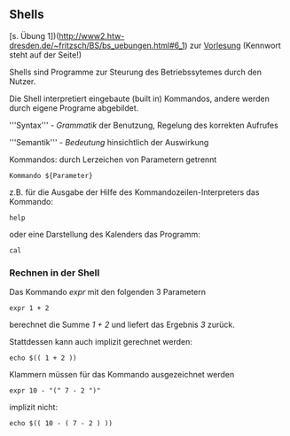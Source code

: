 ## Shells

[s. Übung 1])(http://www2.htw-dresden.de/~fritzsch/BS/bs_uebungen.html#6_1) zur [Vorlesung](http://www2.htw-dresden.de/~fritzsch/BS/bsg_script.html) (Kennwort steht auf der Seite!)

Shells sind Programme zur Steurung des Betriebssytemes durch den Nutzer.

Die Shell interpretiert eingebaute (built in) Kommandos, andere werden durch eigene Programe abgebildet.

'''Syntax''' - *Grammatik* der Benutzung, Regelung des korrekten Aufrufes

'''Semantik''' - *Bedeutung* hinsichtlich der Auswirkung

Kommandos: durch Lerzeichen von Parametern getrennt

    Kommando ${Parameter}

z.B. für die Ausgabe der Hilfe des Kommandozeilen-Interpreters das Kommando:

    help

oder eine Darstellung des Kalenders das Programm:

    cal

### Rechnen in der Shell

Das Kommando *expr* mit den folgenden 3 Parametern

    expr 1 + 2
    
berechnet die Summe *1 + 2* und liefert das Ergebnis *3* zurück.

Stattdessen kann auch implizit gerechnet werden:

    echo $(( 1 + 2 ))

Klammern müssen für das Kommando ausgezeichnet werden

    expr 10 - "(" 7 - 2 ")"

implizit nicht:

    echo $(( 10 - ( 7 - 2 ) ))
